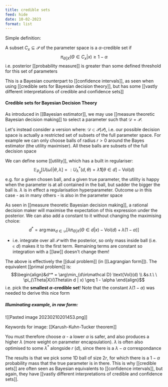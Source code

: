 ```yaml
---
title: credible sets
feed: hide
date: 10-02-2023
format: list
---
```



Simple definition:

A subset $C_x\subseteq\mathcal P$ of the parameter space is a $\alpha$-credible set if  $$\pi_{\Theta|X}(\Theta \in C_x | x) \geq1-\alpha$$
i.e. posterior [[probability measure]] is greater than some defined threshold for this set of parameters

This is a Bayesian counterpart to [[confidence intervals]], as seen when using [[credible sets for Bayesian decision theory]], but has some [[vastly different interpretations of credible and confidence sets]]


#### Credible sets for Bayesian Decision Theory
As introduced in [[Bayesian estimator]], we may use [[measure theoretic Bayesian decision making]] to select a parameter such that $\mathcal D = \mathcal P$.

Let's instead consider a version where: $\mathcal D \subset \mathcal P(\mathcal P)$, i.e. our possible decision space is actually a restricted set of subsets of the full parameter space. For example we can only choose balls of radius $r > 0$ around the Bayes estimator (the utility maximiser). All these balls are subsets of the full decision space

We can define some [[utility]], which has a built in regulariser:$$\mathbb E_{P_d}[U(\omega)|\theta, \lambda]=: U^*_\lambda(d, \theta) = \lambda\boldsymbol{1}[\theta\in d] - \text{Vol}(d)$$
e.g. for a given chosen ball, and a given true parameter, the utility is happy when the parameter is at all contained in the ball, but sadder the bigger the ball is. $\lambda$ is in effect a regularisation hyperparameter. Outcome $\omega$ in this case - as in many others - is also in the parameter space

As seen in [[measure theoretic Bayesian decision making]], a rational decision maker will maximise the expectation of this expression under the posterior. We can also add a constant to it without changing the maximising choice:$$d^* =  \arg\max_{d\in\mathcal D}\left[ \lambda \pi_{\Theta|X}(\Theta\in d | x) - \text{Vol}(d) + \lambda(1-\alpha)\right]$$
- i.e. integrate over all $\mathcal P$ with the posterior, so only mass inside ball (i.e. $\in d$) makes it to the first term. Remaining terms are constant so integration with a [[law]] doesn't change them!

The above is effectively the [[dual problem]] (in [[Lagrangian form]]). The equivalent [[primal problem]] is:$$\begin{align}&d^* = \arg\min_{d\in\mathcal D} \text{Vol}(d) \\ &s.t.\ \ \pi_{\Theta|X}(\Theta\in d | x) \geq 1 - \alpha \end{align}$$
i.e. pick the **smallest $\alpha$-credible set**! Note that the constant $\lambda(1-\alpha)$ was needed to derive this nice form


##### Illuminating example, in raw form:

![[Pasted image 20230210201453.png]]

Keywords for image: [[Karush-Kuhn-Tucker theorem]]

You must therefore choose $\alpha$ - a lower $\alpha$ is safer, and also produces a higher $\lambda$ (more weight on parameter encapsulation). $\lambda$ is often also optimised to some $\lambda^*$ alongside $r$ ($d$), since there is a $\lambda-\alpha$ correspondance

The results is that we pick some 1D ball of size $2r$, for which there is a $1-\alpha$ probability mass that the true parameter is in there. This is why [[credible sets]] are often seen as Bayesian equivalents to [[confidence intervals]], but again, they have [[vastly different interpretations of credible and confidence sets]]. 